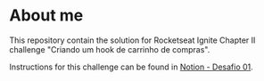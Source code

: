 # About me

This repository contain the solution for Rocketseat Ignite Chapter II challenge "Criando um hook de carrinho de compras".

Instructions for this challenge can be found in [Notion - Desafio 01](https://www.notion.so/Desafio-01-Criando-um-hook-de-carrinho-de-compras-5769216778794019a83f544e79167b12).
